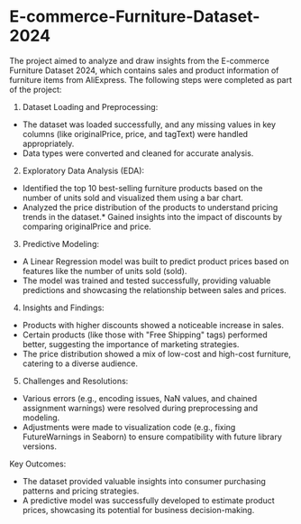 # E-commerce-Furniture-Dataset-2024
The project aimed to analyze and draw insights from the E-commerce Furniture Dataset 2024, which contains sales and product information of furniture items from AliExpress. The following steps were completed as part of the project:

1. Dataset Loading and Preprocessing:
* The dataset was loaded successfully, and any missing values in key columns (like originalPrice, price, and tagText) were handled appropriately.
* Data types were converted and cleaned for accurate analysis.

2. Exploratory Data Analysis (EDA):
* Identified the top 10 best-selling furniture products based on the number of units sold and visualized them using a bar chart.
* Analyzed the price distribution of the products to understand pricing trends in the dataset.* Gained insights into the impact of discounts by comparing originalPrice and price.

3. Predictive Modeling:
* A Linear Regression model was built to predict product prices based on features like the number of units sold (sold).
* The model was trained and tested successfully, providing valuable predictions and showcasing the relationship between sales and prices.

4. Insights and Findings:
* Products with higher discounts showed a noticeable increase in sales.
* Certain products (like those with "Free Shipping" tags) performed better, suggesting the importance of marketing strategies.
* The price distribution showed a mix of low-cost and high-cost furniture, catering to a diverse audience.

5. Challenges and Resolutions:
* Various errors (e.g., encoding issues, NaN values, and chained assignment warnings) were resolved during preprocessing and modeling.
* Adjustments were made to visualization code (e.g., fixing FutureWarnings in Seaborn) to ensure compatibility with future library versions.

Key Outcomes:
* The dataset provided valuable insights into consumer purchasing patterns and pricing strategies.
* A predictive model was successfully developed to estimate product prices, showcasing its potential for business decision-making.
